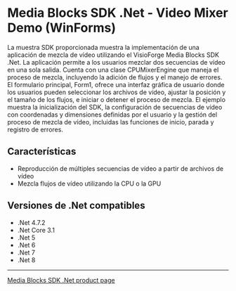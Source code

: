 # Media Blocks SDK .Net - Video Mixer Demo (WinForms)

La muestra SDK proporcionada muestra la implementación de una aplicación de mezcla de vídeo utilizando el VisioForge Media Blocks SDK .Net. La aplicación permite a los usuarios mezclar dos secuencias de vídeo en una sola salida. Cuenta con una clase CPUMixerEngine que maneja el proceso de mezcla, incluyendo la adición de flujos y el manejo de errores. El formulario principal, Form1, ofrece una interfaz gráfica de usuario donde los usuarios pueden seleccionar los archivos de vídeo, ajustar la posición y el tamaño de los flujos, e iniciar o detener el proceso de mezcla. El ejemplo muestra la inicialización del SDK, la configuración de secuencias de vídeo con coordenadas y dimensiones definidas por el usuario y la gestión del proceso de mezcla de vídeo, incluidas las funciones de inicio, parada y registro de errores.

## Características

- Reproducción de múltiples secuencias de vídeo a partir de archivos de vídeo
- Mezcla flujos de vídeo utilizando la CPU o la GPU

## Versiones de .Net compatibles

- .Net 4.7.2
- .Net Core 3.1
- .Net 5
- .Net 6
- .Net 7
- .Net 8

---

[Media Blocks SDK .Net product page](https://www.visioforge.com/media-blocks-sdk)
